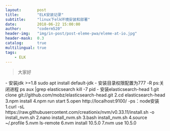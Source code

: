 ```yaml
---
layout:       post
title:        "ELK安装记录"
subtitle:     "linux下elk环境安装和部署"
date:         2018-06-22 15:00:00
author:       "coderm520"
header-img:   "img/in-post/post-eleme-pwa/eleme-at-io.jpg"
header-mask:  0.3
catalog:      true
multilingual: true
tags:
    - ELK
---
```



<!-- Chinese Version -->
<!-- <div class="zh post-container">
    {% capture about_zh %}{% include posts/2017-07-12-upgrading-eleme-to-pwa/zh.md %}{% endcapture %}
    {{ about_zh | markdownify }}
</div> -->

<!-- English Version -->
<!-- <div class="en post-container">
    {% capture about_en %}{% include posts/2017-07-12-upgrading-eleme-to-pwa/en.md %}{% endcapture %}
    {{ about_en | markdownify }}
</div> -->

>大家好
<div class="zh post-container">
- 安装jdk >=1.8  sudo apt install default-jdk 
- 安装目录权限配置为777   -R
  ps:关闭进程
        ps aux |grep elasticsearch
        kill -7 pid
- 安装elasticsearch-head
    1.git clone git://github.com/mobz/elasticsearch-head.git
    2.cd elasticsearch-head
    3.npm install
    4.npm run start
    5.open http://localhost:9100/      
-ps：node安装
    1.curl -sL https://raw.githubusercontent.com/creationix/nvm/v0.33.11/install.sh -o install_nvm.sh
    2.nano install_nvm.sh
    3.bash install_nvm.sh
    4.source ~/.profile
    5.nvm ls-remote
    6.nvm install 10.5.0
    7.nvm use 10.5.0
</div>